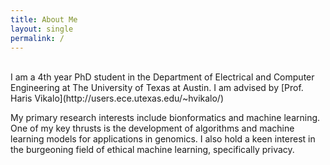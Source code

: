 ```yaml
---
title: About Me
layout: single
permalink: /
---
```

<br> 
I am a 4th year PhD student in the Department of Electrical and Computer Engineering at The University of Texas at Austin. I am advised by [Prof. Haris Vikalo](http://users.ece.utexas.edu/~hvikalo/)

My primary research interests include bionformatics and machine learning. One of my key thrusts is the development of algorithms and machine learning models for applications in genomics. I also hold a keen interest in the burgeoning field of ethical machine learning, specifically privacy.